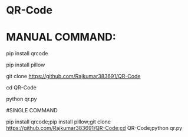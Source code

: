 # QR-Code


# MANUAL COMMAND:

pip install qrcode


pip install pillow


git clone https://github.com/Rajkumar383691/QR-Code


cd QR-Code


python qr.py




#SINGLE COMMAND


pip install qrcode;pip install pillow;git clone https://github.com/Rajkumar383691/QR-Code;cd QR-Code;python qr.py
